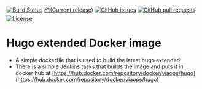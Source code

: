 [![Build Status](https://jenkins.viaops.com/buildStatus/icon?job=Hugo?style=flat-square)](https://jenkins.viaops.com/job/Hugo/)
[:package:(Current release)](https://github.com/viaops/hugo/releases/tag/0.66.0)
[![GitHub issues](https://img.shields.io/github/viaops/hugo/re-frame?style=flat)](https://github.com/viaops/hugo/issues)
[![GitHub pull requests](https://img.shields.io/github/issues-pr/viaops/hugo)](https://github.com/viaops/hugo/pulls)
[![License](https://img.shields.io/github/license/viaops/hugo.svg)](license.txt)

# Hugo extended Docker image


- A simple dockerfile that is used to build the latest hugo extended
- There is a simple Jenkins tasks that builds the image and puts it in docker hub at [https://hub.docker.com/repository/docker/viaops/hugo](https://hub.docker.com/repository/docker/viaops/hugo)
